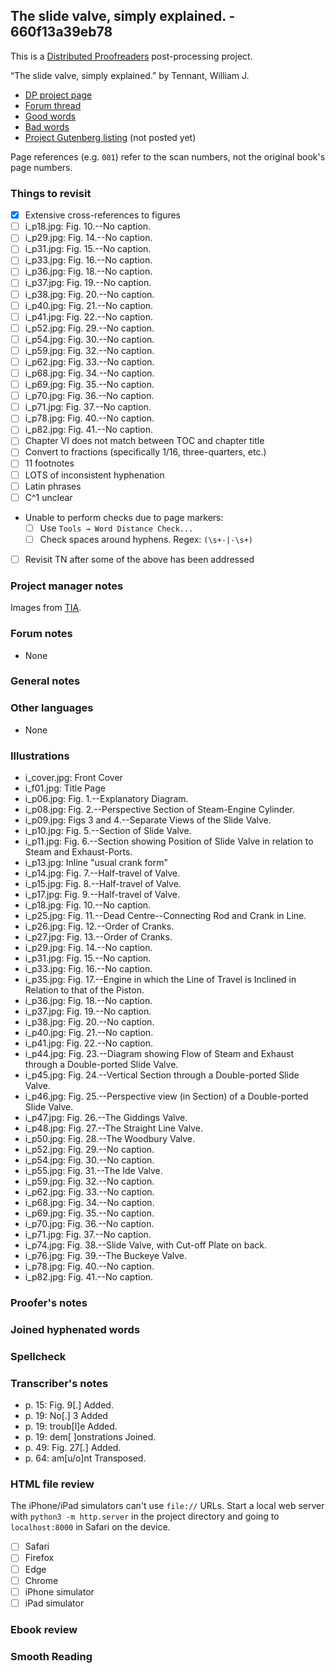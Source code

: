 ## The slide valve, simply explained. - 660f13a39eb78 ##

This is a [Distributed Proofreaders](http://www.pgdp.net/) post-processing project.

“The slide valve, simply explained.” by Tennant, William J.

* [DP project page](http://www.pgdp.net/c/project.php?id=projectID660f13a39eb78)
* [Forum thread](https://www.pgdp.net/phpBB3/viewtopic.php?t=81437)
* [Good words](good_words.txt)
* [Bad words](bad_words.txt)
* [Project Gutenberg listing]() (not posted yet)

Page references (e.g. `001`) refer to the scan numbers, not the original book's page numbers.

### Things to revisit ###

* [x] Extensive cross-references to figures
* [ ] i_p18.jpg: Fig. 10.--No caption.
* [ ] i_p29.jpg: Fig. 14.--No caption.
* [ ] i_p31.jpg: Fig. 15.--No caption.
* [ ] i_p33.jpg: Fig. 16.--No caption.
* [ ] i_p36.jpg: Fig. 18.--No caption.
* [ ] i_p37.jpg: Fig. 19.--No caption.
* [ ] i_p38.jpg: Fig. 20.--No caption.
* [ ] i_p40.jpg: Fig. 21.--No caption.
* [ ] i_p41.jpg: Fig. 22.--No caption.
* [ ] i_p52.jpg: Fig. 29.--No caption.
* [ ] i_p54.jpg: Fig. 30.--No caption.
* [ ] i_p59.jpg: Fig. 32.--No caption.
* [ ] i_p62.jpg: Fig. 33.--No caption.
* [ ] i_p68.jpg: Fig. 34.--No caption.
* [ ] i_p69.jpg: Fig. 35.--No caption.
* [ ] i_p70.jpg: Fig. 36.--No caption.
* [ ] i_p71.jpg: Fig. 37.--No caption.
* [ ] i_p78.jpg: Fig. 40.--No caption.
* [ ] i_p82.jpg: Fig. 41.--No caption.
* [ ] Chapter VI does not match between TOC and chapter title
* [ ] Convert to fractions (specifically 1/16, three-quarters, etc.)
* [ ] 11 footnotes
* [ ] LOTS of inconsistent hyphenation
* [ ] Latin phrases
* [ ] C^1 unclear
* Unable to perform checks due to page markers:
  * [ ] Use `Tools → Word Distance Check...`
  * [ ] Check spaces around hyphens. Regex: `(\s+-|-\s+)`
* [ ] Revisit TN after some of the above has been addressed

### Project manager notes ###

Images from [TIA](https://archive.org/details/slidevalvesimply00tenn).

### Forum notes ###
* None

### General notes ###

### Other languages ###
* None

### Illustrations ###
* i_cover.jpg: Front Cover
* i_f01.jpg: Title Page
* i_p06.jpg: Fig. 1.--Explanatory Diagram.
* i_p08.jpg: Fig. 2.--Perspective Section of Steam-Engine Cylinder.
* i_p09.jpg: Figs 3 and 4.--Separate Views of the Slide Valve.
* i_p10.jpg: Fig. 5.--Section of Slide Valve.
* i_p11.jpg: Fig. 6.--Section showing Position of Slide Valve in relation to Steam and Exhaust-Ports.
* i_p13.jpg: Inline "usual crank form"
* i_p14.jpg: Fig. 7.--Half-travel of Valve.
* i_p15.jpg: Fig. 8.--Half-travel of Valve.
* i_p17.jpg: Fig. 9.--Half-travel of Valve.
* i_p18.jpg: Fig. 10.--No caption.
* i_p25.jpg: Fig. 11.--Dead Centre--Connecting Rod and Crank in Line.
* i_p26.jpg: Fig. 12.--Order of Cranks.
* i_p27.jpg: Fig. 13.--Order of Cranks.
* i_p29.jpg: Fig. 14.--No caption.
* i_p31.jpg: Fig. 15.--No caption.
* i_p33.jpg: Fig. 16.--No caption.
* i_p35.jpg: Fig. 17.--Engine in which the Line of Travel is Inclined in Relation to that of the Piston.
* i_p36.jpg: Fig. 18.--No caption.
* i_p37.jpg: Fig. 19.--No caption.
* i_p38.jpg: Fig. 20.--No caption.
* i_p40.jpg: Fig. 21.--No caption.
* i_p41.jpg: Fig. 22.--No caption.
* i_p44.jpg: Fig. 23.--Diagram showing Flow of Steam and Exhaust through a Double-ported Slide Valve.
* i_p45.jpg: Fig. 24.--Vertical Section through a Double-ported Slide Valve.
* i_p46.jpg: Fig. 25.--Perspective view (in Section) of a Double-ported Slide Valve.
* i_p47.jpg: Fig. 26.--The Giddings Valve.
* i_p48.jpg: Fig. 27.--The Straight Line Valve.
* i_p50.jpg: Fig. 28.--The Woodbury Valve.
* i_p52.jpg: Fig. 29.--No caption.
* i_p54.jpg: Fig. 30.--No caption.
* i_p55.jpg: Fig. 31.--The Ide Valve.
* i_p59.jpg: Fig. 32.--No caption.
* i_p62.jpg: Fig. 33.--No caption.
* i_p68.jpg: Fig. 34.--No caption.
* i_p69.jpg: Fig. 35.--No caption.
* i_p70.jpg: Fig. 36.--No caption.
* i_p71.jpg: Fig. 37.--No caption.
* i_p74.jpg: Fig. 38.--Slide Valve, with Cut-off Plate on back.
* i_p76.jpg: Fig. 39.--The Buckeye Valve.
* i_p78.jpg: Fig. 40.--No caption.
* i_p82.jpg: Fig. 41.--No caption.

### Proofer's notes ###

### Joined hyphenated words ###

### Spellcheck ###

### Transcriber's notes ###
* p. 15: Fig. 9[.] Added.
* p. 19: No[.] 3 Added
* p. 19: troub[l]e Added.
* p. 19: dem[ ]onstrations Joined.
* p. 49: Fig. 27[.] Added.
* p. 64: am[u/o]nt Transposed.

### HTML file review ###
The iPhone/iPad simulators can't use `file://` URLs. Start a local web server with `python3 -m http.server` in the project directory and going to `localhost:8000` in Safari on the device. 

* [ ] Safari
* [ ] Firefox
* [ ] Edge
* [ ] Chrome
* [ ] iPhone simulator
* [ ] iPad simulator

### Ebook review ###

### Smooth Reading ###
